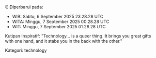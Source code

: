 ⏰ Diperbarui pada:
- WIB: Sabtu, 6 September 2025 23.28.28 UTC
- WITA: Minggu, 7 September 2025 00.28.28 UTC
- WIT: Minggu, 7 September 2025 01.28.28 UTC

Kutipan Inspiratif:
"Technology... is a queer thing. It brings you great gifts with one hand, and it stabs you in the back with the other."


Kategori: technology

